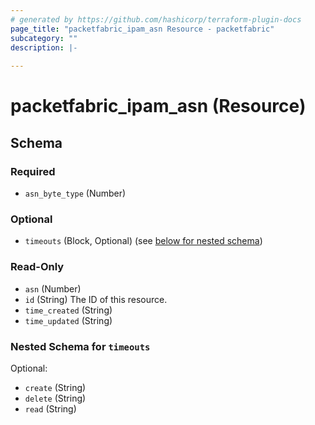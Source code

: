 ```yaml
---
# generated by https://github.com/hashicorp/terraform-plugin-docs
page_title: "packetfabric_ipam_asn Resource - packetfabric"
subcategory: ""
description: |-
  
---
```


# packetfabric_ipam_asn (Resource)





<!-- schema generated by tfplugindocs -->
## Schema

### Required

- `asn_byte_type` (Number)

### Optional

- `timeouts` (Block, Optional) (see [below for nested schema](#nestedblock--timeouts))

### Read-Only

- `asn` (Number)
- `id` (String) The ID of this resource.
- `time_created` (String)
- `time_updated` (String)

<a id="nestedblock--timeouts"></a>
### Nested Schema for `timeouts`

Optional:

- `create` (String)
- `delete` (String)
- `read` (String)
